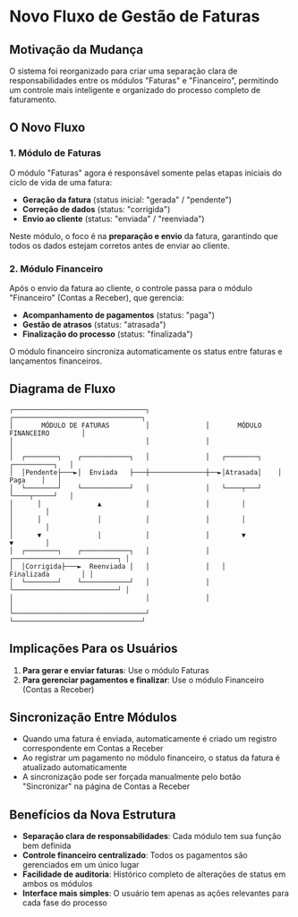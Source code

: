
# Novo Fluxo de Gestão de Faturas

## Motivação da Mudança

O sistema foi reorganizado para criar uma separação clara de responsabilidades entre os módulos "Faturas" e "Financeiro", permitindo um controle mais inteligente e organizado do processo completo de faturamento.

## O Novo Fluxo

### 1. Módulo de Faturas
O módulo "Faturas" agora é responsável somente pelas etapas iniciais do ciclo de vida de uma fatura:

- **Geração da fatura** (status inicial: "gerada" / "pendente")
- **Correção de dados** (status: "corrigida")
- **Envio ao cliente** (status: "enviada" / "reenviada")

Neste módulo, o foco é na **preparação e envio** da fatura, garantindo que todos os dados estejam corretos antes de enviar ao cliente.

### 2. Módulo Financeiro
Após o envio da fatura ao cliente, o controle passa para o módulo "Financeiro" (Contas a Receber), que gerencia:

- **Acompanhamento de pagamentos** (status: "paga")
- **Gestão de atrasos** (status: "atrasada")
- **Finalização do processo** (status: "finalizada")

O módulo financeiro sincroniza automaticamente os status entre faturas e lançamentos financeiros.

## Diagrama de Fluxo

```
┌─────────────────────────────────┐              ┌────────────────────────────────┐
│       MÓDULO DE FATURAS         │              │       MÓDULO FINANCEIRO        │
│                                 │              │                                │
│  ┌────────┐    ┌────────────┐   │              │   ┌────────┐    ┌──────────┐   │
│  │Pendente├───►│  Enviada   ├───┼──────────────┼──►│Atrasada│    │  Paga    │   │
│  └────────┘    └────────────┘   │              │   └────┬───┘    └────┬─────┘   │
│      │              ▲           │              │        │              │        │
│      │              │           │              │        │              │        │
│      ▼              │           │              │        ▼              ▼        │
│  ┌────────┐    ┌────────────┐   │              │   ┌──────────────────────────┐ │
│  │Corrigida├───►  Reenviada │   │              │   │        Finalizada        │ │
│  └────────┘    └────────────┘   │              │   └──────────────────────────┘ │
│                                 │              │                                │
└─────────────────────────────────┘              └────────────────────────────────┘
```

## Implicações Para os Usuários

1. **Para gerar e enviar faturas**: Use o módulo Faturas
2. **Para gerenciar pagamentos e finalizar**: Use o módulo Financeiro (Contas a Receber)

## Sincronização Entre Módulos

- Quando uma fatura é enviada, automaticamente é criado um registro correspondente em Contas a Receber
- Ao registrar um pagamento no módulo financeiro, o status da fatura é atualizado automaticamente
- A sincronização pode ser forçada manualmente pelo botão "Sincronizar" na página de Contas a Receber

## Benefícios da Nova Estrutura

- **Separação clara de responsabilidades**: Cada módulo tem sua função bem definida
- **Controle financeiro centralizado**: Todos os pagamentos são gerenciados em um único lugar
- **Facilidade de auditoria**: Histórico completo de alterações de status em ambos os módulos
- **Interface mais simples**: O usuário tem apenas as ações relevantes para cada fase do processo
